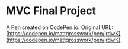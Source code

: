 # MVC Final Project

A Pen created on CodePen.io. Original URL: [https://codepen.io/mattgrosswork/pen/jrdwK](https://codepen.io/mattgrosswork/pen/jrdwK).

